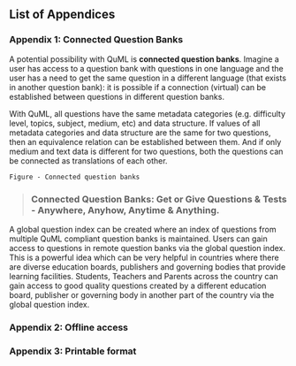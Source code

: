 ## List of Appendices

### Appendix 1: Connected Question Banks
A potential possibility with QuML is **connected question banks**. Imagine a user has access to a question bank 
with questions in one language and the user has a need to get the same question in a different language 
(that exists in another question bank): it is possible if a connection (virtual) can be established between questions 
in different question banks. 

With QuML, all questions have the same metadata categories (e.g. difficulty level, topics, subject, medium, etc) 
and data structure. If values of all metadata categories and data structure are the same for two questions, 
then an equivalence relation can be established between them. And if only medium and text data is different for 
two questions, both the questions can be connected as translations of each other.

```
Figure - Connected question banks
```

> ### Connected Question Banks: Get or Give Questions & Tests - Anywhere, Anyhow, Anytime & Anything.

A global question index can be created where an index of questions from multiple QuML compliant question banks is maintained. 
Users can gain access to questions in remote question banks via the global question index. This is a powerful idea 
which can be very helpful in countries where there are diverse education boards, publishers and governing bodies that 
provide learning facilities. Students, Teachers and Parents across the country can gain access to good quality 
questions created by a different education board, publisher or governing body in another part of the country via the 
global question index.


### Appendix 2: Offline access

### Appendix 3: Printable format
